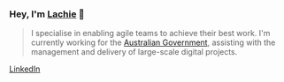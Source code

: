 ### Hey, I'm [Lachie](https://www.lachlanmurray.com.au/) 👋

> I specialise in enabling agile teams to achieve their best work. I'm currently working for the [Australian Government](https://www.australia.gov.au/), assisting with the management and delivery of large-scale digital projects.

[LinkedIn](https://www.linkedin.com/in/lachlan-murray/)
